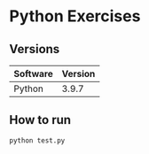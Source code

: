 # Python Exercises

## Versions

| Software	| Version   |
| ---		| ---       |
| Python	| 3.9.7     |

## How to run

    python test.py

